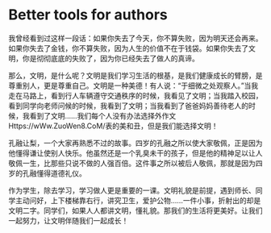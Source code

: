 # Better tools for authors
我曾经看到过这样一段话：如果你失去了今天，你不算失败，因为明天还会再来。如果你失去了金钱，你不算失败，因为人生的价值不在于钱袋。如果你失去了文明，你是彻彻底底的失败了，因为你已经失去了做人的真谛。

那么，文明，是什么呢？文明是我们学习生活的根基，是我们健康成长的臂膀，是尊重别人，更是尊重自己。文明是一种美德！有人说：“于细微之处观察人。”当我走在马路上，看到行人车辆遵守交通秩序的时候，我看见了文明；当我踏入校园，看到同学向老师问候的时候，我看到了文明；当我看到了爸爸妈妈善待老人的时候，我看到了文明……我们每个人没有办法选择外作文Https://wWw.ZuoWen8.CoM/表的美和丑，但是我们能选择文明！

孔融让梨，一个大家再熟悉不过的故事。四岁的孔融之所以使大家敬佩，正是因为他懂得谦让使别人快乐。他虽然还是一个乳臭未干的孩子，但是他的精神足以让人敬佩一生，比那些只说不做的人强百倍。这件事之所以被后人敬佩，那就是因为四岁的孔融懂得道德礼仪。

作为学生，除去学习，学习做人更是重要的一课。文明礼貌是前提，遇到师长、同学主动问好，上下楼梯靠右行，讲究卫生，爱护公物……一件小事，折射出的却是文明二字。同学们，如果人人都讲文明，懂礼貌。那我们的生活将更美好。让我们一起努力，让文明伴随我们一起成长！
